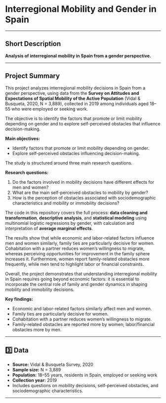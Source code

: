 
# Interregional Mobility and Gender in Spain

---

## Short Description

**Analysis of interregional mobility in Spain from a gender perspective.**

---

## Project Summary

This project analyzes interregional mobility decisions in Spain from a gender perspective, using data from the **Survey on Attitudes and Expectations of Spatial Mobility of the Active Population** (Vidal & Busqueta, 2020, N = 3,889), collected in 2019 among individuals aged 18–55 who were employed or seeking work.

The objective is to identify the factors that promote or limit mobility depending on gender and to explore self-perceived obstacles that influence decision-making.

**Main objectives:**
- Identify factors that promote or limit mobility depending on gender.
- Explore self-perceived obstacles influencing decision-making.

The study is structured around three main research questions.

**Research questions:**
1. Do the factors involved in mobility decisions have different effects for men and women?  
2. What are the main self-perceived obstacles to mobility by gender?  
3. How is the perception of obstacles associated with sociodemographic characteristics and mobility or immobility decisions?

The code in this repository covers the full process: **data cleaning and transformation**, **descriptive analysis**, and **statistical modeling** using multinomial logistic regressions by gender, with calculation and interpretation of **average marginal effects**.

The results show that while economic and labor-related factors influence men and women similarly, family ties are particularly decisive for women. Cohabitation with a partner reduces women’s willingness to migrate, whereas perceiving opportunities for improvement in the family sphere increases it. Furthermore, women report family-related obstacles more frequently, while men tend to highlight labor or financial constraints.

Overall, the project demonstrates that understanding interregional mobility in Spain requires going beyond economic factors: it is essential to incorporate the central role of family and gender dynamics in shaping mobility and immobility decisions.

**Key findings:**
- Economic and labor-related factors similarly affect men and women.  
- Family ties are particularly decisive for women.  
- Cohabitation with a partner reduces women’s willingness to migrate.  
- Family-related obstacles are reported more by women; labor/financial obstacles more by men.

---

## 3️⃣ Data

- **Source:** Vidal & Busqueta Survey, 2020  
- **Sample size:** N = 3,889  
- **Population:** 18–55 years, residents in Spain, employed or seeking work  
- **Collection year:** 2019  
- Includes questions on mobility decisions, self-perceived obstacles, and sociodemographic characteristics.

---

